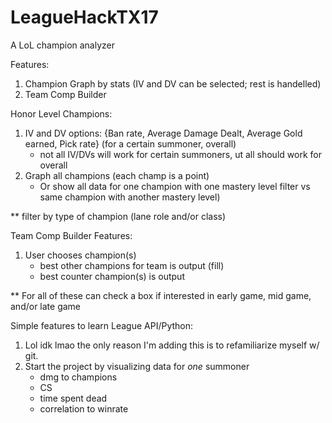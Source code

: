 # LeagueHackTX17

A LoL champion analyzer

Features:
 1. Champion Graph by stats (IV and DV can be selected; rest is handelled)
 2. Team Comp Builder

Honor Level Champions:
 1. IV and DV options: {Ban rate, Average Damage Dealt, Average Gold earned, Pick rate} (for a certain summoner, overall)
    - not all IV/DVs will work for certain summoners, ut all should work for overall
 2. Graph all champions (each champ is a point)
    - Or show all data for one champion with one mastery level filter vs same champion with another mastery level)
 
 ** filter by type of champion (lane role and/or class)

Team Comp Builder Features:
 1. User chooses champion(s) 
    - best other champions for team is output (fill)
    - best counter champion(s) is output
 
 ** For all of these can check a box if interested in early game, mid game, and/or late game


Simple features to learn League API/Python:
 1. Lol idk lmao the only reason I'm adding this is to refamiliarize myself w/ git.
 2. Start the project by visualizing data for *one* summoner
	- dmg to champions
	- CS
	- time spent dead
	- correlation to winrate	

    
